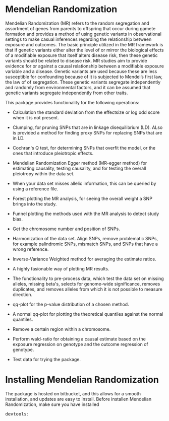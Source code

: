 # Mendelian Randomization

Mendelian Randomization (MR) refers to the random segregation and assortment of genes from parents to offspring that occur during gamete formation and provides a method of using genetic variants in observational settings to make casual inferences regarding the relationship between exposure and outcomes. The basic principle utilized in the MR framework is that if genetic variants either alter the level of or mirror the biological effects of a modifiable exposure that itself alters disease risk, then these genetic variants should be related to disease risk. MR studies aim to provide evidence for or against a causal relationship between a modifiable exposure variable and a disease. Genetic variants are used because these are less susceptible for confounding because of it is subjected to Mendel’s first law, the law of of segregation. These genetic variants segregate independently and randomly from environmental factors, and it can be assumed that genetic variants segregate independently from other traits.

This package provides functionality for the following operations:

  * Calculation the standard deviation from the effectsize or log odd score when it is not present.
  
  * Clumping, for pruning SNPs that are in linkage disequilibrium (LD). ALso is provided a method for finding proxy SNPs for replacing SNPs that are in LD.
  
  * Cochran's Q test, for determining SNPs that overfit the model, or the ones that introduce pleiotropic effects.
  
  * Mendelian Randomization Egger method (MR-egger method) for estimating causality, testing causality, and for testing the overall pleiotropy within the data set.
  
  * When your data set misses allelic information, this can be queried by using a reference file.
  
  * Forest plotting the MR analysis, for seeing the overall weight a SNP brings into the study.
  
  * Funnel plotting the methods used with the MR analysis to detect study bias.
  
  * Get the chromosome number and position of SNPs.
  
  * Harmonization of the data set. Align SNPs, remove problematic SNPs, for example palindromic SNPs, mismatch SNPs, and SNPs that have a wrong reference.
  
  * Inverse-Variance Weighted method for averaging the estimate ratios.
  
  * A highly fasionable way of plotting MR results.
  
  * The functionality to pre-process data, which test the data set on missing alleles, missing beta's, selects for genome-wide significance, removes duplicates,  and removes alleles from which it is not possible to measure direction.
  
  * qq-plot for the p-value distribution of a chosen method.
  
  * A normal qq-plot for plotting the theoretical quantiles against the normal quantiles.
  
  * Remove a certain region within a chromosome.
  
  * Perform wald-ratio for obtaining a causal estimate based on the exposure regression on genotype and the outcome regression of genotype.
  
  * Test data for trying the package.

# Installing Mendelian Randomization
The package is hosted on bitbucket, and this allows for a smooth installation, and updates are easy to install. Before installen Mendelian Randomization, make sure you have installed <pre>devtools<code>:











